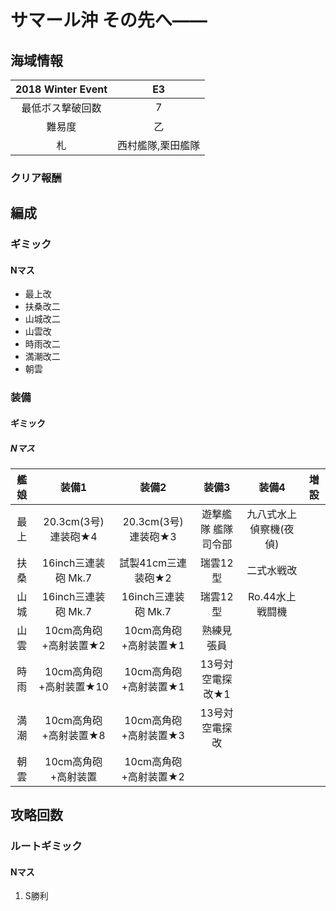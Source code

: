 # サマール沖 その先へ――

## 海域情報

| 2018 Winter Event | E3                |
| :-:               | :-:               |
| 最低ボス撃破回数  | 7                 |
| 難易度            | 乙                |
| 札                | 西村艦隊,栗田艦隊 |

### クリア報酬


## 編成

### ギミック

#### Nマス

- 最上改
- 扶桑改二
- 山城改二
- 山雲改
- 時雨改二
- 満潮改二
- 朝雲

### 装備

#### ギミック

##### Nマス

| 艦娘 | 装備1                   | 装備2                 | 装備3               | 装備4                  | 増設 |
| :-:  | :---------------------: | :----------------:    | :---------:         | :-:                    | :-:  |
| 最上 | 20.3cm(3号)連装砲★4     | 20.3cm(3号)連装砲★3   | 遊撃艦隊 艦隊司令部 | 九八式水上偵察機(夜偵) |      |
| 扶桑 | 16inch三連装砲 Mk.7     | 試製41cm三連装砲★2    | 瑞雲12型            | 二式水戦改             |      |
| 山城 | 16inch三連装砲 Mk.7     | 16inch三連装砲 Mk.7   | 瑞雲12型            | Ro.44水上戦闘機        |      |
| 山雲 | 10cm高角砲+高射装置★2   | 10cm高角砲+高射装置★1 | 熟練見張員    |                        |      |
| 時雨 | 10cm高角砲+高射装置★10   | 10cm高角砲+高射装置★1   | 13号対空電探改★1          |                        |      |
| 満潮 | 10cm高角砲+高射装置★8  | 10cm高角砲+高射装置★3 | 13号対空電探改     |                        |      |
| 朝雲 | 10cm高角砲+高射装置     | 10cm高角砲+高射装置★2 |                     |                        |      |


## 攻略回数

### ルートギミック

#### Nマス

1. S勝利